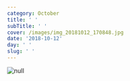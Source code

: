 ```yaml
---
category: October
title: ' '
subTitle: ' '
cover: /images/img_20181012_170848.jpg
date: '2018-10-12'
day: ' '
slug: ' '
---
```

![null](/images/img_20181012_170848.jpg)
